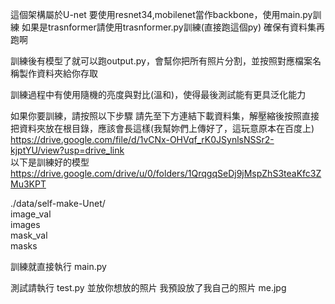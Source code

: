 這個架構屬於U-net
要使用resnet34,mobilenet當作backbone，使用main.py訓練
如果是trasnformer請使用trasnformer.py訓練(直接跑這個py)
確保有資料集再跑啊

訓練後有模型了就可以跑output.py，會幫你把所有照片分割，並按照對應檔案名稱製作資料夾給你存取


訓練過程中有使用隨機的亮度與對比(溫和)，使得最後測試能有更具泛化能力

如果你要訓練，請按照以下步驟
請先至下方連結下載資料集，解壓縮後按照直接把資料夾放在根目錄，應該會長這樣(我幫妳們上傳好了，這玩意原本在百度上)
https://drive.google.com/file/d/1vCNx-OHVqf_rK0JSynlsNSSr2-kjptYU/view?usp=drive_link  
以下是訓練好的模型  
https://drive.google.com/drive/u/0/folders/1QrqgqSeDj9jMspZhS3teaKfc3ZMu3KPT  

 ./data/self-make-Unet/  
    image_val  
    images  
    mask_val  
    masks  


訓練就直接執行  main.py

測試請執行  test.py 並放你想放的照片
我預設放了我自己的照片 me.jpg


